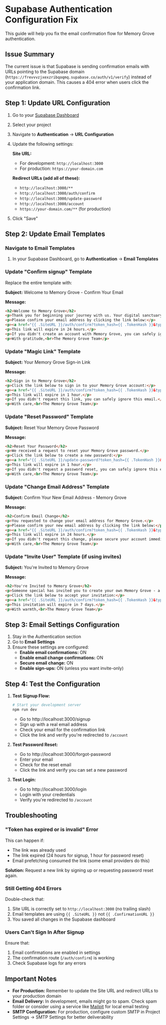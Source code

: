 # Supabase Authentication Configuration Fix

This guide will help you fix the email confirmation flow for Memory Grove authentication.

## Issue Summary
The current issue is that Supabase is sending confirmation emails with URLs pointing to the Supabase domain (`https://frevvvzjxexzribqoqmq.supabase.co/auth/v1/verify`) instead of your application domain. This causes a 404 error when users click the confirmation link.

## Step 1: Update URL Configuration

1. Go to your [Supabase Dashboard](https://supabase.com/dashboard)
2. Select your project
3. Navigate to **Authentication** → **URL Configuration**
4. Update the following settings:

   **Site URL:**
   - For development: `http://localhost:3000`
   - For production: `https://your-domain.com`

   **Redirect URLs (add all of these):**
   - `http://localhost:3000/**`
   - `http://localhost:3000/auth/confirm`
   - `http://localhost:3000/update-password`
   - `http://localhost:3000/account`
   - `https://your-domain.com/**` (for production)

5. Click "Save"

## Step 2: Update Email Templates

### Navigate to Email Templates
1. In your Supabase Dashboard, go to **Authentication** → **Email Templates**

### Update "Confirm signup" Template

Replace the entire template with:

**Subject:** Welcome to Memory Grove - Confirm Your Email

**Message:**
```html
<h2>Welcome to Memory Grove</h2>
<p>Thank you for beginning your journey with us. Your digital sanctuary awaits.</p>
<p>Please confirm your email address by clicking the link below:</p>
<p><a href="{{ .SiteURL }}/auth/confirm?token_hash={{ .TokenHash }}&type=email">Confirm your email</a></p>
<p>This link will expire in 24 hours.</p>
<p>If you didn't create an account with Memory Grove, you can safely ignore this email.</p>
<p>With gratitude,<br>The Memory Grove Team</p>
```

### Update "Magic Link" Template

**Subject:** Your Memory Grove Sign-in Link

**Message:**
```html
<h2>Sign in to Memory Grove</h2>
<p>Click the link below to sign in to your Memory Grove account:</p>
<p><a href="{{ .SiteURL }}/auth/confirm?token_hash={{ .TokenHash }}&type=magiclink">Sign in to Memory Grove</a></p>
<p>This link will expire in 1 hour.</p>
<p>If you didn't request this link, you can safely ignore this email.</p>
<p>With care,<br>The Memory Grove Team</p>
```

### Update "Reset Password" Template

**Subject:** Reset Your Memory Grove Password

**Message:**
```html
<h2>Reset Your Password</h2>
<p>We received a request to reset your Memory Grove password.</p>
<p>Click the link below to create a new password:</p>
<p><a href="{{ .SiteURL }}/update-password?token_hash={{ .TokenHash }}&type=recovery">Reset your password</a></p>
<p>This link will expire in 1 hour.</p>
<p>If you didn't request a password reset, you can safely ignore this email.</p>
<p>With care,<br>The Memory Grove Team</p>
```

### Update "Change Email Address" Template

**Subject:** Confirm Your New Email Address - Memory Grove

**Message:**
```html
<h2>Confirm Email Change</h2>
<p>You requested to change your email address for Memory Grove.</p>
<p>Please confirm your new email address by clicking the link below:</p>
<p><a href="{{ .SiteURL }}/auth/confirm?token_hash={{ .TokenHash }}&type=email_change">Confirm new email</a></p>
<p>This link will expire in 24 hours.</p>
<p>If you didn't request this change, please secure your account immediately.</p>
<p>With care,<br>The Memory Grove Team</p>
```

### Update "Invite User" Template (if using invites)

**Subject:** You're Invited to Memory Grove

**Message:**
```html
<h2>You're Invited to Memory Grove</h2>
<p>Someone special has invited you to create your own Memory Grove - a sacred digital space for preserving your voice and stories.</p>
<p>Click the link below to accept your invitation:</p>
<p><a href="{{ .SiteURL }}/auth/confirm?token_hash={{ .TokenHash }}&type=invite">Accept invitation</a></p>
<p>This invitation will expire in 7 days.</p>
<p>With warmth,<br>The Memory Grove Team</p>
```

## Step 3: Email Settings Configuration

1. Stay in the Authentication section
2. Go to **Email Settings**
3. Ensure these settings are configured:
   - **Enable email confirmations:** ON
   - **Enable email change confirmations:** ON  
   - **Secure email change:** ON
   - **Enable sign-ups:** ON (unless you want invite-only)

## Step 4: Test the Configuration

1. **Test Signup Flow:**
   ```bash
   # Start your development server
   npm run dev
   ```
   - Go to http://localhost:3000/signup
   - Sign up with a real email address
   - Check your email for the confirmation link
   - Click the link and verify you're redirected to `/account`

2. **Test Password Reset:**
   - Go to http://localhost:3000/forgot-password
   - Enter your email
   - Check for the reset email
   - Click the link and verify you can set a new password

3. **Test Login:**
   - Go to http://localhost:3000/login
   - Login with your credentials
   - Verify you're redirected to `/account`

## Troubleshooting

### "Token has expired or is invalid" Error
This can happen if:
- The link was already used
- The link expired (24 hours for signup, 1 hour for password reset)
- Email prefetching consumed the link (some email providers do this)

**Solution:** Request a new link by signing up or requesting password reset again.

### Still Getting 404 Errors
Double-check that:
1. Site URL is correctly set to `http://localhost:3000` (no trailing slash)
2. Email templates are using `{{ .SiteURL }}` not `{{ .ConfirmationURL }}`
3. You saved all changes in the Supabase dashboard

### Users Can't Sign In After Signup
Ensure that:
1. Email confirmations are enabled in settings
2. The confirmation route (`/auth/confirm`) is working
3. Check Supabase logs for any errors

## Important Notes

- **For Production:** Remember to update the Site URL and redirect URLs to your production domain
- **Email Delivery:** In development, emails might go to spam. Check spam folder or consider using a service like [Mailpit](https://github.com/axllent/mailpit) for local email testing
- **SMTP Configuration:** For production, configure custom SMTP in Project Settings → SMTP Settings for better deliverability